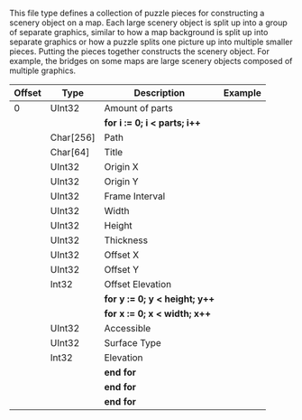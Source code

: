 This file type defines a collection of puzzle pieces for constructing a scenery object on a map. Each large scenery object is split up into a group of separate graphics, similar to how a map background is split up into separate graphics or how a puzzle splits one picture up into multiple smaller pieces. Putting the pieces together constructs the scenery object. For example, the bridges on some maps are large scenery objects composed of multiple graphics.

| Offset | Type | Description | Example |
| ------ | ---- | ----------- | ------- |
| 0 | UInt32 | Amount of parts |  |
||| **for i := 0; i < parts; i++** |
| | Char[256] | Path | |
| | Char[64] | Title | |
| | UInt32 | Origin X | |
| | UInt32 | Origin Y | |
| | UInt32 | Frame Interval | |
| | UInt32 | Width | |
| | UInt32 | Height | |
| | UInt32 | Thickness | |
| | UInt32 | Offset X | |
| | UInt32 | Offset Y | |
| | Int32 | Offset Elevation | |
||| **for y := 0; y < height; y++** |
||| **for x := 0; x < width; x++** |
| | UInt32 | Accessible | |
| | UInt32 | Surface Type | |
| | Int32 | Elevation | |
||| **end for** |
||| **end for** |
||| **end for** |